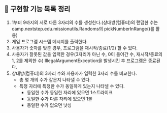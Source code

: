 ## 📍 구현할 기능 목록 정리

1. 1부터 9까지의 서로 다른 3자리의 수를 생성한다.(상대방(컴퓨터)의 랜덤한 수는 camp.nextstep.edu.missionutils.Randoms의 pickNumberInRange()를 활용)
2. 게임 프로그램 시스템 메시지를 출력한다.
3. 사용자가 숫자를 맞춘 경우, 프로그램을 재시작/종료(1/2) 할 수 있다.
4. 사용자가 잘못된 값을 입력한 경우(3자리가 아닌 수, 0이 들어간 수, 재시작/종료의 1, 2를 제외한 수) IllegalArgumentException을 발생시킨 후 프로그램은 종료된다.
5. 상대방(컴퓨터)의 3자리 수와 사용자가 입력한 3자리 수를 비교한다.
    - 총 몇 개의 수가 같은지 나타낼 수 있다.
    - 특정 자리에 특정한 수가 동일하게 있는지 나타낼 수 있다.
        - 동일한 수가 동일한 자리에 있으면 1스트라이크
        - 동일한 수가 다른 자리에 있으면 1볼
        - 동일한 수가 없으면 낫싱